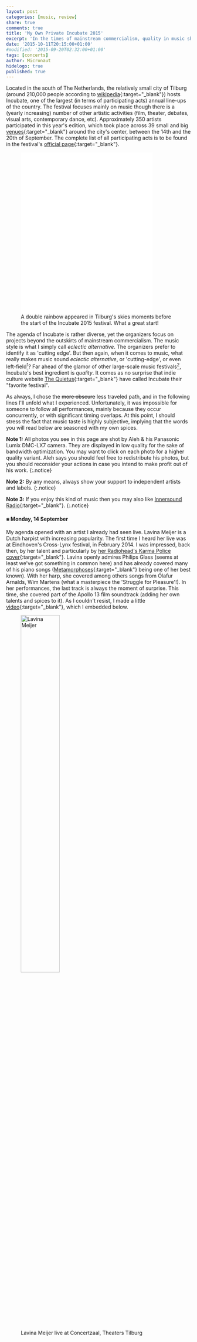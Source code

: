 ```yaml
---
layout: post
categories: [music, review]
share: true
comments: true
title: 'My Own Private Incubate 2015'
excerpt: 'In the times of mainstream commercialism, quality in music should be protected, supported, and promoted.'
date: '2015-10-11T20:15:00+01:00'
#modified: '2015-09-20T02:32:00+01:00'
tags: [concerts]
author: Micronaut
hidelogo: true
published: true
---
```

Located in the south of The Netherlands, the relatively small city of Tilburg (around 210,000 people according to [wikipedia](https://en.wikipedia.org/wiki/Tilburg){:target="_blank"}) hosts Incubate, one of the largest (in terms of participating acts) annual line-ups of the country. The festival focuses mainly on music though there is a (yearly increasing) number of other artistic activities (film, theater, debates, visual arts, contemporary dance, etc). Approximately 350 artists participated in this year's edition, which took place across 39 small and big [venues](http://incubate.org/2015/venues){:target="_blank"} around the city's center, between the 14th and the 20th of September. The complete list of all participating acts is to be found in the festival's [official page](http://incubate.org/2015/line-up){:target="_blank"}. 

<figure class="center">
	<iframe width="360" height="440" src='//instagram.com/p/7oAOG6tbzB/embed/' frameborder='0' scrolling='no' allowtransparency='true'>&nbsp;</iframe>
	<figcaption>A double rainbow appeared in Tilburg's skies moments before the start of the Incubate 2015 festival. What a great start!</figcaption>
</figure>

The agenda of Incubate is rather diverse, yet the organizers focus on projects beyond the outskirts of mainstream commercialism. The music style is what I simply call _eclectic alternative_. The organizers prefer to identify it as 'cutting edge'. But then again, when it comes to music, what really makes music sound _eclectic alternative_, or 'cutting-edge', or even left-field[^1]? Far ahead of the glamor of other large-scale music festivals[^2], Incubate's best ingredient is _quality_.  It comes as no surprise that indie culture website [The Quietus](http://thequietus.com/){:target="_blank"} have called Incubate their "favorite festival".

As always, I chose the <s>more obscure</s> less traveled path, and in the following lines I'll unfold what I experienced. Unfortunately, it was impossible for someone to follow all performances, mainly because they occur concurrently, or with significant timing overlaps. At this point, I should stress the fact that music taste is highly subjective, implying that the words you will read below are seasoned with my own spices.

**Note 1:** All photos you see in this page are shot by Aleh & his Panasonic Lumix DMC-LX7 camera. They are displayed in low quality for the sake of bandwidth optimization. You may want to click on each photo for a  higher quality variant. Aleh says you should feel free to redistribute his photos, but you should reconsider your actions in case you intend to make profit out of his work.
{:.notice}

**Note 2:** By any means, always show your support to independent artists and labels.
{:.notice}

**Note 3:** If you enjoy this kind of music then you may also like [Innersound Radio](http://innersound-radio.com/){:target="_blank"}.
{:.notice}

#### &#10803; Monday, 14 September

My agenda opened with an artist I already had seen live. Lavina Meijer is a Dutch harpist with increasing popularity. The first time I heard her live was at Eindhoven's Cross-Lynx festival, in February 2014. I was impressed, back then, by her talent and particularly by [her Radiohead's Karma Police cover](https://www.youtube.com/watch?v=vzBds8f3TXE){:target="_blank"}. Lavina openly admires Philips Glass (seems at least we've got something in common here) and has already covered many of his piano songs ([Metamorphoses](https://www.youtube.com/watch?v=LP66T4UBHHQ){:target="_blank"} being one of her best known). With her harp, she covered among others songs from Ólafur Arnalds, Wim Martens (what a masterpiece the 'Struggle for Pleasure'!). In her performances, the last track is always the moment of surprise. This time, she covered part of the Apollo 13 film soundtrack (adding her own talents and spices to it). As I couldn't resist, I made a little [video](https://www.youtube.com/watch?v=0b5iB-7gGhM){:target="_blank"}, which I embedded below.

<div class="invisible">
<figure>
    <a href="{{ site.external_data_url }}/images/posts/incubate2015/incu2015_1.jpg"><img width="50%" height="50%" src="about:blank" data-src="{{ site.external_data_url }}/images/posts/incubate2015/incu2015_1_low.jpg" alt="Lavina Meijer" class="center"/></a>
	<figcaption>Lavina Meijer live at Concertzaal, Theaters Tilburg</figcaption>
</figure>
<figure class="center">
	<iframe width="70%" height="320" src="about:blank" data-src="https://www.youtube.com/embed/x3Lodp200Zo" frameborder="0" allowfullscreen>&nbsp;</iframe>
    <figcaption>Lavinia Meijer covers Apollo13 soundtrack at Incubate 2015. Enjoy the ride!</figcaption>	
</figure>
</div>

Not only 'Kiss the Anus of a Black Cat' (KTAOABC) is a band's name, but actually it is [one of my favorites](https://www.youtube.com/watch?v=42TdycR0zMw){:target="_blank"}. They are Belgian people, thus nice people. I knew them as a dark-fork, dark-rock band. Lately, the attempt to preserve their dark rock character while replacing the folk elements with more electro, post-punk and darkwave sounds, industrial synths and a lot more drums. Anyhow, the band is not Stef Heeren's solo project any longer but a full band. In Incubate 2015 they performed mostly their last album ('Weltuutergangsstimmung', 2012); I guess the title translated sounds something like _gloom and doom_. 

<div class="invisible">
<figure class="half">
	<a href="{{ site.external_data_url }}/images/posts/incubate2015/incu2015_2.jpg"><img src="about:blank" data-src="{{ site.external_data_url }}/images/posts/incubate2015/incu2015_2_low.jpg" alt="KTAOABC 1" /></a>
	<a href="{{ site.external_data_url }}/images/posts/incubate2015/incu2015_3.jpg"><img src="about:blank" data-src="{{ site.external_data_url }}/images/posts/incubate2015/incu2015_3_low.jpg" alt="KTAOABC 2" /></a>
	<figcaption>KTAOABC live at Midi, Tilburg</figcaption>
</figure>

<iframe class="invisible" width="100%" height="166" scrolling="no" frameborder="no" src="about:blank" data-src="https://w.soundcloud.com/player/?url=https%3A//api.soundcloud.com/tracks/29269444&amp;color=ff5500&amp;auto_play=false&amp;hide_related=false&amp;show_comments=true&amp;show_user=true&amp;show_reposts=false">&nbsp;</iframe>
</div>

Mark Kozelek is f*cking Mark Kozelek, as he called himself during his show, and I bet there's nobody to argue about the fact. He performed solo, he was simple, honest, and in very good shape (at least acoustically) and there is nothing more to be mentioned. I honestly feel [lucky](https://www.youtube.com/watch?v=Nnv2y9cY2eE){:target="_blank"} to have seen him live, even from a distance...

<div class="invisible">
<figure class="half">
	<a href="{{ site.external_data_url }}/images/posts/incubate2015/incu2015_4.jpg"><img src="about:blank" data-src="{{ site.external_data_url }}/images/posts/incubate2015/incu2015_4_low.jpg" alt="Mark Kozelek 1" /></a>
	<a href="{{ site.external_data_url }}/images/posts/incubate2015/incu2015_5.jpg"><img src="about:blank" data-src="{{ site.external_data_url }}/images/posts/incubate2015/incu2015_5_low.jpg" alt="Mark Kozelek 2" /></a>
	<figcaption>Mark Kozelek live at Concertzaal, Theaters Tilburg</figcaption>
</figure>

<iframe class="invisible" width="70%" height="320" src="about:blank" data-src="https://www.youtube.com/embed/r51TFERlIMc" frameborder="0" allowfullscreen>&nbsp;</iframe>
</div>

The Soft Moon is a relatively new post-punk band from the US. I'd heard their work before, but since I don't follow this music genre, I'd never paid enough attention to them. Of course, as pretty much always, it is enough to attend a first live performance in order to change one's mind. They performed (no news here) most songs of their third and last album ('Deeper', 2015), yet honestly I've no clue how much and which of their older releases. Their energy and dynamics both are clearly captured in the photos. 

According to legend, people who started listening to folk music first, at a certain moment they turn into rock/punk music and vice versa. I started listening to rock, moved to folk and seems I'm becoming a punk. I hope in the end I'll be left with some hair to paint.

<div class="invisible">
<figure class="third">
	<a href="{{ site.external_data_url }}/images/posts/incubate2015/incu2015_6.jpg"><img src="about:blank" data-src="{{ site.external_data_url }}/images/posts/incubate2015/incu2015_6_low.jpg" alt="The Soft Moon 1" /></a>
	<a href="{{ site.external_data_url }}/images/posts/incubate2015/incu2015_7.jpg"><img src="about:blank" data-src="{{ site.external_data_url }}/images/posts/incubate2015/incu2015_7_low.jpg" alt="The Soft Moon 2" /></a>
	<a href="{{ site.external_data_url }}/images/posts/incubate2015/incu2015_8.jpg"><img src="about:blank" data-src="{{ site.external_data_url }}/images/posts/incubate2015/incu2015_8_low.jpg" alt="The Soft Moon 3" /></a>
	<figcaption>The Soft Moon live at Midi, Tilburg</figcaption>
</figure>
<figure class="center">
<iframe width="70%" height="320" src="about:blank" data-src="https://www.youtube.com/embed/iigmNuZRlqU" frameborder="0" allowfullscreen>&nbsp;</iframe>
</figure>
</div>

Among others, French are good in shoegaze & post-rock bands, and one of their best representatives is Alcest. Their album ('Shelter', 2014) remain eminent in my own shoegaze hall-of-fame. The performance took place in Dudok, an old chapel that nowadays serves as concert & wedding venue. Dudok is ideal for shoegazing, in which actually Ι got engaged. I spent some time, indeed, staring at those boots without laces... Alas, I had to leave the venue halfway (to catch last trains and all), so I can't have a reliable opinion on the entire performance. The sound was superb, though, as beseems to a superb band.

<div class="invisible">
<figure class="half">
	<a href="{{ site.external_data_url }}/images/posts/incubate2015/incu2015_9.jpg"><img src="about:blank" data-src="{{ site.external_data_url }}/images/posts/incubate2015/incu2015_9_low.jpg" alt="Alcest 1" /></a>
	<a href="{{ site.external_data_url }}/images/posts/incubate2015/incu2015_10.jpg"><img src="about:blank" data-src="{{ site.external_data_url }}/images/posts/incubate2015/incu2015_10_low.jpg" alt="Alcest 2" /></a>
	<figcaption>Alcest live at Dudok, Tilburg</figcaption>
</figure>
<figure class="center">
<iframe width="70%" height="320" src="about:blank" data-src="https://www.youtube.com/embed/rqYCbyjvmQQ" frameborder="0" allowfullscreen>&nbsp;</iframe>
</figure>
</div>

#### &#10803; Friday, 18 September

When one listens to a [song like this](https://www.youtube.com/watch?v=DeMmpfZhNoc){:target="_blank"}, one expects an indie, krautrock band. It is hard to accept the fact that all those sounds come from machines and instruments controlled by a single person! British artist William Doyle is the one and only member of 'East India Youth'. Maybe he is [looking for someone](https://www.youtube.com/watch?v=1wL_JE_ksh8){:target="_blank"} in his song, but certainly he does not need anyone for his band. He satisfied both himself and his audience all alone. Actually you can enjoy him in action, performing 'Turn Away' (live on KEXP) right below.

<div class="invisible">
<figure class="half">
	<a href="{{ site.external_data_url }}/images/posts/incubate2015/incu2015_11.jpg"><img src="about:blank" data-src="{{ site.external_data_url }}/images/posts/incubate2015/incu2015_11_low.jpg" alt="East India Youth 1" /></a>
	<a href="{{ site.external_data_url }}/images/posts/incubate2015/incu2015_12.jpg"><img src="about:blank" data-src="{{ site.external_data_url }}/images/posts/incubate2015/incu2015_12_low.jpg" alt="East India Youth 2" /></a>
	<figcaption>East India Youth live at Midi, Tilburg</figcaption>
</figure>
<figure class="center">
<iframe width="70%" height="320" src="about:blank" data-src="https://www.youtube.com/embed/HdhbZ88UjD8" frameborder="0" allowfullscreen>&nbsp;</iframe>
</figure>
</div>

Husky is an indie-folk band from Australia, and as I always have been saying, there might be something in the waters of Australia which renders people into great folk songwriters. The band's frontman Husky Gawenda wrote the songs for his band while walking around his neighborhood and sitting at local coffee shops. Among other stories, he confessed that his song 'Hunter' (see below), is a product of his recurrent nightmares related to a certain girl!

<div class="invisible">
<figure  class="center">
    <a href="{{ site.external_data_url }}/images/posts/incubate2015/incu2015_13.jpg"><img src="about:blank" data-src="{{ site.external_data_url }}/images/posts/incubate2015/incu2015_13_low.jpg" alt="Husky"/></a>
	<figcaption>Husky live at Muzentuin, Tilburg</figcaption>
</figure>
<figure class="center">
<iframe width="70%" height="320" src="about:blank" data-src="https://www.youtube.com/embed/67bjmpLHQAw" frameborder="0" allowfullscreen>&nbsp;</iframe>
</figure>
</div>

I would never have known House of Wolves, if I didn't follow certain people on-line (this time credits go to Alevizon [for this video](https://www.youtube.com/watch?v=3WfCt2x_Ff8){:target="_blank"}). I was severely attracted to their first album ('Fold in the Wind', 2013), especially the tracks "50's" & "Ageless". The name of this Californian band comes actually from the singer's Spanish last name (Rey Villalobos). In Incubate 2015 they performed without trumpets and pianos, which rendered their sound even more delicate than it is already. Despite the fact that I missed both instruments, a sweet melody was flowing in the air. You may want to check below their live performance of "50's".

<div class="invisible">
<figure class="half">
	<a href="{{ site.external_data_url }}/images/posts/incubate2015/incu2015_14.jpg"><img src="about:blank" data-src="{{ site.external_data_url }}/images/posts/incubate2015/incu2015_14_low.jpg" alt="House of Wolves 1" /></a>
	<a href="{{ site.external_data_url }}/images/posts/incubate2015/incu2015_15.jpg"><img src="about:blank" data-src="{{ site.external_data_url }}/images/posts/incubate2015/incu2015_15_low.jpg" alt="House of Wolves 2" /></a>
	<figcaption>House of Wolves live at Factorium, Tilburg</figcaption>
</figure>
<figure class="center"> 
	<iframe width="70%" height="320" src="about:blank" data-src="https://www.youtube.com/embed/TCLtFrN7_kM" frameborder="0" allowfullscreen>&nbsp;</iframe>
	<figcaption>House of Wolves performing "50's" at Incubate 2015, this time without pianos & trumpets. Check <a href="http://www.youtube.com/watch?v=cKfjHYD9_D0" target="_blank">here</a> for the studio version.</figcaption>
</figure>
</div>

TORRES (aka Mackenzie Scott) is only 24 years old. I was expecting a timid 'brunette' girl, or something close to that. Well, nothing like that, at least in the appearances. My expectations matched the facts, though, when it came to sound. I know her since her first album [('TORRES', 2013)](https://www.youtube.com/watch?v=qa1cbq1Gqps){:target="_blank"} which I really enjoy. TORRES knows well how to balance between darkness and light, between sadness and joy, and I believe this is one of the key elements in her music. The band performed songs from both their first and new album [('Sprinter', 2015)](https://www.youtube.com/watch?v=H6SIw30IOt8){:target="_blank"}. By the way, I honestly loved Mackenzie's socks!

<div class="invisible">
<figure class="half">
	<a href="{{ site.external_data_url }}/images/posts/incubate2015/incu2015_16.jpg"><img src="about:blank" data-src="{{ site.external_data_url }}/images/posts/incubate2015/incu2015_16_low.jpg" alt="Torres 1" /></a>
	<a href="{{ site.external_data_url }}/images/posts/incubate2015/incu2015_17.jpg"><img src="about:blank" data-src="{{ site.external_data_url }}/images/posts/incubate2015/incu2015_17_low.jpg" alt="Torres 2" /></a>
	<figcaption>Torres live at Muzentuin, Tilburg</figcaption>
</figure>
<figure class="center">
<iframe width="70%" height="320" src="about:blank" data-src="https://www.youtube.com/embed/Ol61WOSzLF8" frameborder="0" allowfullscreen>&nbsp;</iframe>
</figure>
</div>

There comes a moment when one realizes there is an 80's band which everyone (OK, almost everyone) knows, yet one completely ignores. This feeling becomes even more devastating when one enters the venue and faces  around 3000 people listening to Mercury Rev. That is the so-called WTF moment. From Incubate's site, one reads: _"Plenty of bands advocate anarchy, but few have practiced it with the single-minded determination of Mercury Rev, a psychedelically inclined sextet given over to every-man-for-himself excursions as open-ended as 'pop' music has seen in many years. At Incubate, Mercury Rev plays an exclusive show together with the Tilburg Conservatorium orchestra."_ How could I miss all this? Perhaps because the band's name was one of those front 'big letters' that I deliberately skip. This American alternative-psychedelic-indie-pop-rock-whatever band has a long history and is all future to me... During the concert, the band's frontman Jonathan Donahue narrated stories, stirred up with emotional abundance, behind his songs. I recall particularly the story behind  ["Opus 40"](https://www.youtube.com/watch?v=fusKcZjj7dg){:target="_blank"} from the 'Deserted Songs' which was written during a heavy storm, and in (yet another) period of their darkness.

<div class="invisible">
<figure class="half">
	<a href="{{ site.external_data_url }}/images/posts/incubate2015/incu2015_19.jpg"><img src="about:blank" data-src="{{ site.external_data_url }}/images/posts/incubate2015/incu2015_19_low.jpg" alt="Mercury Rev" /></a>
	<a href="{{ site.external_data_url }}/images/posts/incubate2015/incu2015_18.jpg"><img src="about:blank" data-src="{{ site.external_data_url }}/images/posts/incubate2015/incu2015_18_low.jpg" alt="Mercury Rev" /></a>
	<figcaption>Mercury Rev live at Schouwburgzaal, Theaters Tilburg</figcaption>
</figure>
<figure class="center">
<iframe width="70%" height="320" src="about:blank" data-src="https://www.youtube.com/embed/qO1g251jF2g" frameborder="0" allowfullscreen>&nbsp;</iframe>
</figure>
</div>

#### &#10803; Saturday, 19 September

A double drumming band is something not to be missed. K-X-P, one of Finland's best dark-electronic/krautrock bands, consists of three members, two of which hit the drums. They call their gender 'esoteric space rock', a term that initially made me laugh, yet five minutes of live performance was enough to be convinced of the validity of the nomenclature. I tried hard to decode some of their lyrics, but I gave up choosing to get lost deeper in [their rhythm](https://www.youtube.com/watch?v=8nV88Ks9Oys){:target="_blank"}. I was waiting patiently for the lovely moments when they occasionally cross hands or drumsticks. 

<div class="invisible">
<figure class="half">
	<a href="{{ site.external_data_url }}/images/posts/incubate2015/incu2015_20.jpg"><img src="about:blank" data-src="{{ site.external_data_url }}/images/posts/incubate2015/incu2015_20_low.jpg" alt="K-X-P 1" /></a>
	<a href="{{ site.external_data_url }}/images/posts/incubate2015/incu2015_21.jpg"><img src="about:blank" data-src="{{ site.external_data_url }}/images/posts/incubate2015/incu2015_21_low.jpg" alt="K-X-P 2" /></a>
	<figcaption>K-X-P live at Dudok, Tilburg</figcaption>
</figure>
<figure class="center">
	<iframe width="70%" height="320" src="about:blank" data-src="https://www.youtube.com/embed/odD-Nlc_Z34" frameborder="0" allowfullscreen>&nbsp;</iframe>
	<figcaption>K-X-P performing live 'Circle of Time' at  Corsica Studios</figcaption>
</figure>
</div>

What would be a better place for Thomas Jefferson Cowgill's (aka King Dude) show than a real church! Although a protestant one, thus minimalistic and void of ritual paraphernalia, PaulusKerk in the center of Tilburg is still a fully operational church. And is out-of-question that the church has never been so crowded before. King Dude calls the music genre he advocates as ['Luciferian'](https://www.youtube.com/watch?v=E-8TkWJVMX8){:target="_blank"}, actually a mixture of folk, neofolk, and dark-folk elements. He loves spirituality, good or evil, and many of his songs are inspired by both sides. Yet, one wonders whether spirituality is all about good or evil. One thing is certain, King Dude's musical sermons are spirituality good. The concert opened with sounds coming from the church's organ performed by Clay Ruby, band member of Burial Hex. King Dude with his guitar performed solo with noticeable ["Jesus in the Courtyard"](https://www.youtube.com/watch?v=BiSnI8vyxx0){:target="_blank"}. Lights and acoustics not being optimal (strange enough for a church), I listened to him describing the difference between modern Baptist churches (those he is familiar with) and the one he was singing.

<div class="invisible">
<figure  class="center">
    <a href="{{ site.external_data_url }}/images/posts/incubate2015/incu2015_22.jpg"><img src="about:blank" data-src="{{ site.external_data_url }}/images/posts/incubate2015/incu2015_22_low.jpg" alt="King Dude"/></a>
	<figcaption>King Dude live at PaulusKerk</figcaption>
</figure>
<figure class="center">
<iframe width="70%" height="320" src="about:blank" data-src="https://www.youtube.com/embed/uRsumdiOfZs" frameborder="0" allowfullscreen>&nbsp;</iframe>
</figure>
</div>

Sóley Stefánsdóttir and her band from Iceland performed almost concurrently with King Dude, thus I had to steal the last 15 minutes from the later; both artists are hard to resist, so the choice was tough! During her performance, Sóley asked the attendees whether they are going to have fun that night. Someone replied with a "certainly" word, only for her smiling 'Pretty Face' to change expression as her thoughts were openly back to her newborn daughter whom she left (I bet in very good hands) in Iceland for the sake of the band's tour. Their performance was not only flawless as expected but also delectable. Supreme (almost like studio) sound quality even in the open air! ["Ask the Deep"](https://www.youtube.com/watch?v=boKo7yLyDn8){:target="_blank"} is the title of their new (2015) album. 

<div class="invisible">
<figure class="half">
	<a href="{{ site.external_data_url }}/images/posts/incubate2015/incu2015_23.jpg"><img src="about:blank" data-src="{{ site.external_data_url }}/images/posts/incubate2015/incu2015_23_low.jpg" alt="Sóley 1" /></a>
	<a href="{{ site.external_data_url }}/images/posts/incubate2015/incu2015_24.jpg"><img src="about:blank" data-src="{{ site.external_data_url }}/images/posts/incubate2015/incu2015_24_low.jpg" alt="Sóley 2" /></a>
	<figcaption>Sóley live at Muzentuin, Tilburg</figcaption>
</figure>
<figure class="center">
<iframe width="70%" height="320" src="about:blank" data-src="https://www.youtube.com/embed/gRwFRMGpTWg" frameborder="0" allowfullscreen>&nbsp;</iframe>
</figure>
</div>

Cabaret Voltaire is nowadays just Richard H. Kirk, his machines & multi-screen projections. I was expecting a revival, but the performance featured exclusively new material (flamboyant noise better said) and nothing from the great avant-garde past, not even a minute of nostalgia (I have to admit that I missed the organizers warning). I spent 20 minutes [listening to this](https://www.youtube.com/watch?v=ThDcRH0bCmQ){:target="_blank"} only to realize how lucky I am for my ears are not made for [this](https://www.youtube.com/watch?v=ThDcRH0bCmQ){:target="_blank"}.

<div class="invisible">
<figure  class="center">
    <a href="{{ site.external_data_url }}/images/posts/incubate2015/incu2015_25.jpg"><img width="50%" height="50%" src="about:blank" data-src="{{ site.external_data_url }}/images/posts/incubate2015/incu2015_25_low.jpg" alt="Cabaret Voltaire"/></a>
	<figcaption>Cabaret Voltaire live at Concertzaal, Theaters Tilburg</figcaption>
</figure>
</div>

I'm not really fun of Funk or R&B music, yet it is the psychedelic/lo-fi element that attracts me to 'Unknown Mortal Orchestra'. This rather new band from New Zeeland/American band attracts more people by day. They played "old" and new songs.

<div class="invisible">
<figure  class="center">
    <a href="{{ site.external_data_url }}/images/posts/incubate2015/incu2015_26.jpg"><img src="about:blank" data-src="{{ site.external_data_url }}/images/posts/incubate2015/incu2015_26_low.jpg" alt="Unknown Mortal Orchestra"/></a>
	<figcaption>Unknown Mortal Orchestra live at Muzentuin, Tilburg</figcaption>
</figure>
<figure class="center">
<iframe width="70%" height="320" src="about:blank" data-src="https://www.youtube.com/embed/bEtDVy55shI" frameborder="0" allowfullscreen>&nbsp;</iframe>
</figure>
</div>

In a line-up with more than 300 acts, it is normal to surpass a name in those long lists. On my way back to the train station, I passed by the pub "De Harmonie" and looking through the glass I saw a familiar face on an ad-hoc stage. Without a second thought, I looked at the agenda, only to realize it was Corrina Repp. Within seconds, I was already sitting inside the bar. I had heard her work in the past, even liked her facebook page, but for some reason I hadn't realized she was performing in Incubate. I still hold the opinion that her performance was among festival's best. After her show (unfortunately I missed the first part), instead of disappearing, Corrina came down the podium and offered drinks to some of her acquaintances. It was the only moment in the whole festival I could exchange a word or two with an artist.

<div class="invisible">
<figure  class="center">
    <a href="{{ site.external_data_url }}/images/posts/incubate2015/incu2015_27.jpg"><img src="about:blank" data-src="{{ site.external_data_url }}/images/posts/incubate2015/incu2015_27_low.jpg" alt="Corrina Repp"/></a>
	<figcaption>Corrina Repp live at Harmonie, Tilburg</figcaption>
</figure>
<figure class="center">
<iframe width="70%" height="320" src="about:blank" data-src="https://www.youtube.com/embed/4HWFqp7KsZM" frameborder="0" allowfullscreen>&nbsp;</iframe>
</figure>
</div>

#### &#10803; Sunday, 20 September

Canadians Great Lake Swimmers opened my last day's performances at Incubate. I love this folk band as much as I fancy the sound of the banjo, and particularly the sound of their banjo. In their last album ('A Forest of Arms', 2015) they have given the banjo a <s>bit of</s> rest. They started with their new album with most noticeable ['I Must Have Someone Else's Blues'](https://www.youtube.com/watch?v=vq8PiCkOQMg){:target="_blank"}, for which frontman Tony Dekker asked the audience to sing along. Well, absolutely nobody wants to mess around with someone else's blues, but still there were some of us singing along. At this point, dear reader, you ought to congratulate me for keeping my body still and managing to record (see below) one of my favorite songs ('Your Rocky Spine') from their third album ('Ongiara', 2007). Alas, I had to leave before their finale so as to attend the subsequent show (about 15 km away). I was waiting patiently, in fact,  to hear my all time favorite ['I could be nothing'](https://www.youtube.com/watch?v=34MEoGEaQM0){:target="_blank"} but (I hope and I'm quite sure) they kept it for the very end. Perhaps the next time... If only I could spend a bit more time with them!

<div class="invisible">
<figure class="half">
	<a href="{{ site.external_data_url }}/images/posts/incubate2015/incu2015_28.jpg"><img src="about:blank" data-src="{{ site.external_data_url }}/images/posts/incubate2015/incu2015_28_low.jpg" alt="Great Lake Swimmers 1" /></a>
	<a href="{{ site.external_data_url }}/images/posts/incubate2015/incu2015_29.jpg"><img src="about:blank" data-src="{{ site.external_data_url }}/images/posts/incubate2015/incu2015_29_low.jpg" alt="Great Lake Swimmers 2" /></a>
	<figcaption>Great Lake Swimmers live at Muzentuin, Tilburg</figcaption>
</figure>
<figure class="center">
	<iframe width="70%" height="320" src="about:blank" data-src="https://www.youtube.com/embed/53PHOoI9IE4" frameborder="0" allowfullscreen>&nbsp;</iframe>
	<figcaption>Great Lake Swimmers performing live 'Your Rocky Spine' at  Incubate 2015. </figcaption>
</figure>
</div>

At this point, I moved from Tilburg to Oisterwijk, a nearby village,  for the remaining two performances. Unfortunately, I could not attend the performances of [Kathryn Joseph](https://kathrynjoseph.bandcamp.com/album/bones-you-have-thrown-me-and-blood-ive-spilled){:target="_blank"}, [The Black Heart Rebellion](https://www.youtube.com/watch?v=EMS3OEa5sac){:target="_blank"}, and [Circuit des Yeux](https://circuitdesyeux.bandcamp.com/track/a-story-of-this-world){:target="_blank"}. And I'm very much regretful about this... 

I take for granted that all dark music lovers met or at least know Kim Larsen (aka :Of the Wand & the Moon:) from Denmark. He performed solo with his guitar, at which I was staring for almost all 45 minutes of his performance. I wonder whether someone is capable of decoding the runic script on his guitar! With his exceptional talent, Kim captured his audience's attention even of those not attracted to his style. The venue, an 80 years old, [open air amphitheater in Oisterwijk](http://www.natuurtheater.nl/){:target="_blank"}, was absolutely the best possible setting for this performance. The alluring voice of Kim mixed with the shadows of the surrounding trees harmonically composed a lovely sunset setting. He played songs from various albums with most noticeable ['I Crave For You'](https://www.youtube.com/watch?v=xBKj_IHog40){:target="_blank"} and ['Lost in Emptiness'](https://www.youtube.com/watch?v=KDVog7luAbY){:target="_blank"}. Kim was apparently thirsty during his concert, for he was drinking a sip of beer every other song saying "Drinky time!". I admire both his spirit and his voice...

<div class="invisible">
<figure class="third">
	<a href="{{ site.external_data_url }}/images/posts/incubate2015/incu2015_30.jpg"><img src="about:blank" data-src="{{ site.external_data_url }}/images/posts/incubate2015/incu2015_30_low.jpg" alt="Of the Wand & the Moon 1" /></a>
	<a href="{{ site.external_data_url }}/images/posts/incubate2015/incu2015_31.jpg"><img src="about:blank" data-src="{{ site.external_data_url }}/images/posts/incubate2015/incu2015_31_low.jpg" alt="Of the Wand & the Moon 2" /></a>
	<a href="{{ site.external_data_url }}/images/posts/incubate2015/incu2015_32.jpg"><img src="about:blank" data-src="{{ site.external_data_url }}/images/posts/incubate2015/incu2015_32_low.jpg" alt="Of the Wand & the Moon 3" /></a>
	<figcaption>Kim Larsen (aka Of the Wand & the Moon ) live at NatuurTheater, Oisterwijk</figcaption>
</figure>
<figure class="center">
<iframe width="70%" height="320" src="about:blank" data-src="https://www.youtube.com/embed/YYq4SGyAJjQ" frameborder="0" allowfullscreen>&nbsp;</iframe>
</figure>
</div>

Empyrium is the band that gave birth and shape to [Prophecy](http://www.prophecy.de/){:target="_blank"} productions, a record label associated with lots of artists in the dark-folk, dark-rock, post-rock and neofolk world (KTAOABC, Alcest, Vàli, Sol Invictus, Tenhi, Lantlôs, Les Discrets, Darkher, are just a few to name). Moreover, is the band that made me appreciate deeper metal music. Their third album  ('Songs Of Moors and Misty Fields', 1997), although is considered as their last 'doom metal' album, I consider it as one of the most melodic metal music albums ever written. Empyrium performed full band, right after Of the Wand & the Moon. Most of the songs were from their latest albums, whereas one of them entitled 'Mile' is released just a day before the concert! Needless to describe the infinite joy I felt to the sound of their last song, my favorite waltz 'Many moons ago..." reminding everyone patently that "Life is, and will always be a waltz...".

<div class="invisible">
<figure class="third">
	<a href="{{ site.external_data_url }}/images/posts/incubate2015/incu2015_33.jpg"><img src="about:blank" data-src="{{ site.external_data_url }}/images/posts/incubate2015/incu2015_33_low.jpg" alt="Empyrium 1" /></a>
	<a href="{{ site.external_data_url }}/images/posts/incubate2015/incu2015_34.jpg"><img src="about:blank" data-src="{{ site.external_data_url }}/images/posts/incubate2015/incu2015_34_low.jpg" alt="Empyrium 2" /></a>
	<a href="{{ site.external_data_url }}/images/posts/incubate2015/incu2015_35.jpg"><img src="about:blank" data-src="{{ site.external_data_url }}/images/posts/incubate2015/incu2015_35_low.jpg" alt="Empyrium 3" /></a>
	<figcaption>Empyrium live at NatuurTheater, Oisterwijk</figcaption>
</figure>
<figure class="center">
<iframe width="70%" height="320" src="about:blank" data-src="https://www.youtube.com/embed/_-AIrKaqw-o" frameborder="0" allowfullscreen>&nbsp;</iframe>
</figure>
</div>

<div class="invisible">
<figure  class="center">
    <a href="{{ site.external_data_url }}/images/posts/incubate2015/incu2015_36.jpg"><img src="about:blank" data-src="{{ site.external_data_url }}/images/posts/incubate2015/incu2015_36_low.jpg" alt="Empyrium"/></a>
	<figcaption>Empyrium close my own private Incubate 2015, at NatuurTheater, Oisterwijk</figcaption>
</figure>
<figure class="center">
	<iframe width="70%" height="320" src="about:blank" data-src="https://www.youtube.com/embed/NOxJrSkRqR4" frameborder="0" allowfullscreen>&nbsp;</iframe>
	<figcaption>Empyrium performing live 'Many moons ago..." in an older show. Life is, and will always be a waltz...</figcaption>
</figure>
</div>

<figure class="center">
	<img src="/images/TheEnd.gif" alt="May-Image" class="center"/>
</figure>

[^1]: as Vice UK magazine describes the festival
[^2]: eg. Primavera Sound (Barcelona ES), Glastonbury (Somerset UK), Coachella (Indio USA), Lollapalooza (Chicago USA), and Pinkpop (Landgraaf, NL)